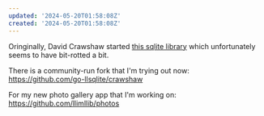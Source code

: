 ```yaml
---
updated: '2024-05-20T01:58:08Z'
created: '2024-05-20T01:58:08Z'
---
```

Oringinally, David Crawshaw started [this sqlite library](https://github.com/go-llsqlite/crawshaw) which unfortunately seems to have bit-rotted a bit.

There is a community-run fork that I'm trying out now: https://github.com/go-llsqlite/crawshaw

For my new photo gallery app that I'm working on: https://github.com/llimllib/photos